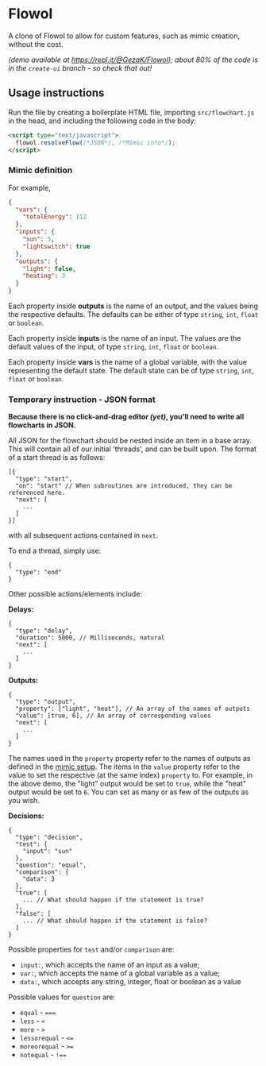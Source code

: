 # Flowol
A clone of Flowol to allow for custom features, such as mimic creation, without the cost.

*(demo available at https://repl.it/@GezaK/Flowol); about 80% of the code is in the `create-ui` branch - so check that out!*

## Usage instructions

Run the file by creating a boilerplate HTML file, importing `src/flowchart.js` in the head, and including the following code in the body:

```html
<script type="text/javascript">
  flowol.resolveFlow(/*JSON*/, /*Mimic info*/);
</script>
```

### Mimic definition

For example,

```json
{
  "vars": {
    "totalEnergy": 112
  },
  "inputs": {
    "sun": 5,
    "lightswitch": true
  },
  "outputs": {
    "light": false,
    "heating": 3
  }
}
```

Each property inside **outputs** is the name of an output, and the values being the respective defaults. The defaults can be either of type `string`, `int`, `float` or `boolean`.

Each property inside **inputs** is the name of an input. The values are the default values of the input, of type `string`, `int`, `float` or `boolean`.

Each property inside **vars** is the name of a global variable, with the value representing the default state. The default state can be of type `string`, `int`, `float` or `boolean`.

### Temporary instruction - JSON format
**Because there is no click-and-drag editor *(yet)*, you'll need to write all flowcharts in JSON.**

All JSON for the flowchart should be nested inside an item in a base array. This will contain all of our initial 'threads', and can be built upon. The format of a start thread is as follows:

```
[{
  "type": "start",
  "on": "start" // When subroutines are introduced, they can be referenced here.
  "next": [
    ...
  ]
}]
```

with all subsequent actions contained in `next`.

To end a thread, simply use:

```
{
  "type": "end"
}
```

Other possible actions/elements include:

**Delays:**

```
{
  "type": "delay",
  "duration": 5000, // Milliseconds, natural
  "next": [
    ...
  ]
}
```

**Outputs:**

```
{
  "type": "output",
  "property": ["light", "heat"], // An array of the names of outputs
  "value": [true, 6], // An array of corresponding values
  "next": [
    ...
  ]
}
```

The names used in the `property` property refer to the names of outputs as defined in the [mimic setup](https://github.com/gezakerecsenyi/flowol/#mimic-definition). The items in the `value` property refer to the value to set the respective (at the same index) `property` to. For example, in the above demo, the "light" output would be set to `true`, while the "heat" output would be set to `6`. You can set as many or as few of the outputs as you wish.

**Decisions:**

```
{
  "type": "decision",
  "test": {
    "input": "sun"
  },
  "question": "equal",
  "comparison": {
    "data": 3
  },
  "true": [
    ... // What should happen if the statement is true?
  ],
  "false": [
    ... // What should happen if the statement is false?
  ]
}
```

Possible properties for `test` and/or `comparison` are:

* `input:`, which accepts the name of an input as a value;
* `var:`, which accepts the name of a global variable as a value;
* `data:`, which accepts any string, integer, float or boolean as a value

Possible values for `question` are:

* `equal` - `===`
* `less` - `<`
* `more` - `>`
* `lessorequal` - `<=`
* `moreorequal` - `>=`
* `notequal` - `!==`
